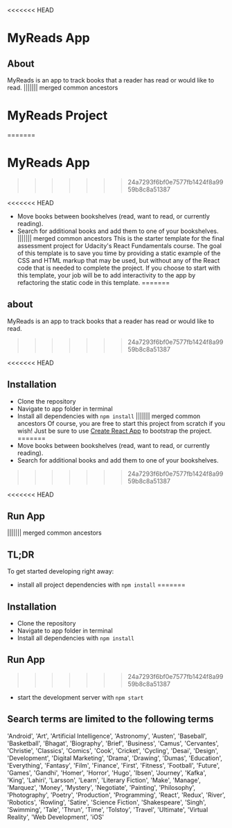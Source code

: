 <<<<<<< HEAD
# MyReads App
## About
MyReads is an app to track books that a reader has read or would like to read.
||||||| merged common ancestors
# MyReads Project
=======
# MyReads App
>>>>>>> 24a7293f6bf0e7577fb1424f8a9959b8c8a51387

<<<<<<< HEAD
* Move books between bookshelves (read, want to read, or currently reading).
* Search for additional books and add them to one of your bookshelves.
||||||| merged common ancestors
This is the starter template for the final assessment project for Udacity's React Fundamentals course. The goal of this template is to save you time by providing a static example of the CSS and HTML markup that may be used, but without any of the React code that is needed to complete the project. If you choose to start with this template, your job will be to add interactivity to the app by refactoring the static code in this template.
=======
## about
MyReads is an app to track books that a reader has read or would like to read.
>>>>>>> 24a7293f6bf0e7577fb1424f8a9959b8c8a51387

<<<<<<< HEAD
## Installation
*  Clone the repository
*  Navigate to app folder in terminal
*  Install all dependencies with `npm install`
||||||| merged common ancestors
Of course, you are free to start this project from scratch if you wish! Just be sure to use [Create React App](https://github.com/facebookincubator/create-react-app) to bootstrap the project.
=======
* Move books between bookshelves (read, want to read, or currently reading).
* Search for additional books and add them to one of your bookshelves.
>>>>>>> 24a7293f6bf0e7577fb1424f8a9959b8c8a51387

<<<<<<< HEAD
## Run App
||||||| merged common ancestors
## TL;DR

To get started developing right away:

* install all project dependencies with `npm install`
=======
## Installation
*  Clone the repository
*  Navigate to app folder in terminal
*  Install all dependencies with `npm install`

## Run App
>>>>>>> 24a7293f6bf0e7577fb1424f8a9959b8c8a51387
* start the development server with `npm start`

## Search terms are limited to the following terms
'Android', 'Art', 'Artificial Intelligence', 'Astronomy', 'Austen', 'Baseball', 'Basketball', 'Bhagat', 'Biography', 'Brief', 'Business', 'Camus', 'Cervantes', 'Christie', 'Classics', 'Comics', 'Cook', 'Cricket', 'Cycling', 'Desai', 'Design', 'Development', 'Digital Marketing', 'Drama', 'Drawing', 'Dumas', 'Education', 'Everything', 'Fantasy', 'Film', 'Finance', 'First', 'Fitness', 'Football', 'Future', 'Games', 'Gandhi', 'Homer', 'Horror', 'Hugo', 'Ibsen', 'Journey', 'Kafka', 'King', 'Lahiri', 'Larsson', 'Learn', 'Literary Fiction', 'Make', 'Manage', 'Marquez', 'Money', 'Mystery', 'Negotiate', 'Painting', 'Philosophy', 'Photography', 'Poetry', 'Production', 'Programming', 'React', 'Redux', 'River', 'Robotics', 'Rowling', 'Satire', 'Science Fiction', 'Shakespeare', 'Singh', 'Swimming', 'Tale', 'Thrun', 'Time', 'Tolstoy', 'Travel', 'Ultimate', 'Virtual Reality', 'Web Development', 'iOS'  
